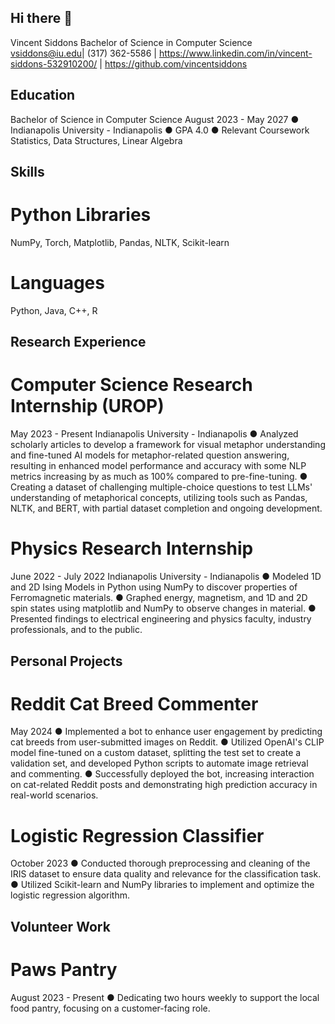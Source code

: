 ## Hi there 👋

Vincent Siddons Bachelor of Science in Computer Science
vsiddons@iu.edu| (317) 362-5586 | https://www.linkedin.com/in/vincent-siddons-532910200/ |
https://github.com/vincentsiddons

## Education

Bachelor of Science in Computer Science
August 2023 - May 2027
● Indianapolis University - Indianapolis
● GPA 4.0
● Relevant Coursework Statistics, Data Structures, Linear Algebra

## Skills
# Python Libraries 
NumPy, Torch, Matplotlib, Pandas, NLTK, Scikit-learn
# Languages 
Python, Java, C++, R

## Research Experience
# Computer Science Research Internship (UROP)
May 2023 - Present
Indianapolis University - Indianapolis
● Analyzed scholarly articles to develop a framework for visual metaphor understanding
and fine-tuned AI models for metaphor-related question answering, resulting in
enhanced model performance and accuracy with some NLP metrics increasing by as
much as 100% compared to pre-fine-tuning.
● Creating a dataset of challenging multiple-choice questions to test LLMs' understanding
of metaphorical concepts, utilizing tools such as Pandas, NLTK, and BERT, with partial
dataset completion and ongoing development.

# Physics Research Internship
June 2022 - July 2022
Indianapolis University - Indianapolis
● Modeled 1D and 2D Ising Models in Python using NumPy to discover properties of
Ferromagnetic materials.
● Graphed energy, magnetism, and 1D and 2D spin states using matplotlib and NumPy to
observe changes in material.
● Presented findings to electrical engineering and physics faculty, industry professionals,
and to the public.

## Personal Projects
# Reddit Cat Breed Commenter
May 2024
● Implemented a bot to enhance user engagement by predicting cat breeds from
user-submitted images on Reddit.
● Utilized OpenAI's CLIP model fine-tuned on a custom dataset, splitting the test set to
create a validation set, and developed Python scripts to automate image retrieval and
commenting.
● Successfully deployed the bot, increasing interaction on cat-related Reddit posts and
demonstrating high prediction accuracy in real-world scenarios.

# Logistic Regression Classifier
October 2023
● Conducted thorough preprocessing and cleaning of the IRIS dataset to ensure data
quality and relevance for the classification task.
● Utilized Scikit-learn and NumPy libraries to implement and optimize the logistic
regression algorithm.

## Volunteer Work
# Paws Pantry
August 2023 - Present
● Dedicating two hours weekly to support the local food pantry, focusing on a
customer-facing role.

<!--
**vincentsiddons/vincentsiddons** is a ✨ _special_ ✨ repository because its `README.md` (this file) appears on your GitHub profile.

Here are some ideas to get you started:

- 🔭 I’m currently working on ...
- 🌱 I’m currently learning ...
- 👯 I’m looking to collaborate on ...
- 🤔 I’m looking for help with ...
- 💬 Ask me about ...
- 📫 How to reach me: ...
- 😄 Pronouns: ...
- ⚡ Fun fact: ...
-->
